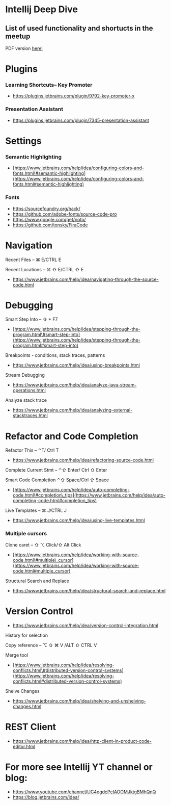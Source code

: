 # Intellij Deep Dive
## List of used functionality and shortucts in the meetup 

PDF version [here!](https://github.com/honzapaces/IntellijDeepDive/blob/master/IntellijTips.pdf)

# Plugins

### Learning Shortcuts– Key Promoter

* <https://plugins.jetbrains.com/plugin/9792-key-promoter-x>

### Presentation Assistant

* <https://plugins.jetbrains.com/plugin/7345-presentation-assistant>

# Settings

### Semantic Highlighting

* [https://www.jetbrains.com/help/idea/configuring-colors-and-fonts.html\#semantic-highlighting](https://www.jetbrains.com/help/idea/configuring-colors-and-fonts.html#semantic-highlighting)

### Fonts

* <https://sourcefoundry.org/hack/>
* <https://github.com/adobe-fonts/source-code-pro>
* <https://www.google.com/get/noto/>
* <https://github.com/tonsky/FiraCode>

# Navigation

Recent Files – ⌘ E/CTRL E

Recent Locations – ⌘ ⇧ E/CTRL ⇧ E

* <https://www.jetbrains.com/help/idea/navigating-through-the-source-code.html>

# Debugging 

Smart Step Into – ⇧ + F7

* [https://www.jetbrains.com/help/idea/stepping-through-the-program.html\#smart-step-into](https://www.jetbrains.com/help/idea/stepping-through-the-program.html#smart-step-into)

Breakpoints - conditions, stack traces, patterns

* <https://www.jetbrains.com/help/idea/using-breakpoints.html>

Stream Debugging

* <https://www.jetbrains.com/help/idea/analyze-java-stream-operations.html>

Analyze stack trace

* <https://www.jetbrains.com/help/idea/analyzing-external-stacktraces.html>

# Refactor and Code Completion

Refactor This – ⌃T/ Ctrl T

* <https://www.jetbrains.com/help/idea/refactoring-source-code.html>

Complete Current Stmt – ⌃⇧ Enter/ Ctrl ⇧ Enter

Smart Code Completion ⌃⇧ Space/Ctrl ⇧ Space

* [https://www.jetbrains.com/help/idea/auto-completing-code.html\#completion\_tips](https://www.jetbrains.com/help/idea/auto-completing-code.html#completion_tips)

Live Templates – ⌘ J/CTRL J

* <https://www.jetbrains.com/help/idea/using-live-templates.html>

### Multiple cursors

Clone caret – ⇧ ⌥ Click/⇧ Alt Click

* [https://www.jetbrains.com/help/idea/working-with-source-code.html\#multiple\_cursor](https://www.jetbrains.com/help/idea/working-with-source-code.html#multiple_cursor)

Structural Search and Replace

* <https://www.jetbrains.com/help/idea/structural-search-and-replace.html>

# Version Control

* <https://www.jetbrains.com/help/idea/version-control-integration.html>

History for selection

Copy reference – ⌥ ⇧ ⌘ V /ALT ⇧ CTRL V

Merge tool

* [https://www.jetbrains.com/help/idea/resolving-conflicts.html\#distributed-version-control-systems](https://www.jetbrains.com/help/idea/resolving-conflicts.html#distributed-version-control-systems)

Shelve Changes

* <https://www.jetbrains.com/help/idea/shelving-and-unshelving-changes.html>

# REST Client

* <https://www.jetbrains.com/help/idea/http-client-in-product-code-editor.html>

# For more see Intellij YT channel or blog:

* <https://www.youtube.com/channel/UC4ogdcPcIAOOMJktgBMhQnQ>
* <https://blog.jetbrains.com/idea/>
